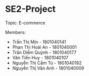 # SE2-Project
Topic: E-commerce

Members:
- Trần Thị Mịn - 1801040141
- Phan Thị Hoài An - 1801040001
- Trần Diễm Quỳnh - 1801040177
- Văn Tiến Huy - 1801040107
- Nguyễn Thị Cẩm Tú - 1801040192
- Nguyễn Thị Vân Anh - 1801040009
